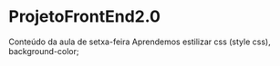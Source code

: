 # ProjetoFrontEnd2.0
Conteúdo da aula de setxa-feira
Aprendemos estilizar css (style css), background-color;
